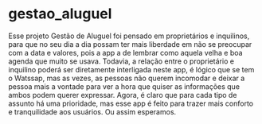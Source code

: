 # gestao_aluguel

Esse projeto Gestão de Aluguel foi pensado em proprietários e inquilinos, para que no seu dia a dia possam ter mais liberdade em não se preocupar com a data e valores, pois a app a de lembrar como aquela velha e boa agenda que muito se usava. Todavia, a relação entre o proprietário e inquilino poderá ser diretamente interligada neste app, é lógico que se tem o Watssap, mas as vezes, as pessoas não querem incomodar e deixar a pessoa mais a vontade para ver a hora que quiser as informações que ambos podem querer expressar. Agora, é claro que para cada tipo de assunto há uma prioridade, mas esse app é feito para trazer mais conforto e tranquilidade aos usuários. Ou assim esperamos.
